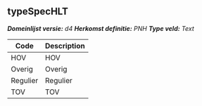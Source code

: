 ## typeSpecHLT

*__Domeinlijst versie:__ d4*
*__Herkomst definitie:__ PNH*
*__Type veld:__ Text*

|__Code__ |__Description__	|
|	---	|	---	|
| HOV | HOV |
| Overig | Overig |
| Regulier | Regulier |
| TOV | TOV |
